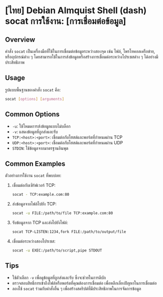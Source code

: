 # [ไทย] Debian Almquist Shell (dash) socat การใช้งาน: [การเชื่อมต่อข้อมูล]

## Overview
คำสั่ง `socat` เป็นเครื่องมือที่ใช้ในการเชื่อมต่อข้อมูลระหว่างสองจุด เช่น ไฟล์, โพรโทคอลเครือข่าย, หรืออุปกรณ์ต่าง ๆ โดยสามารถใช้ในการส่งข้อมูลหรือสร้างการเชื่อมต่อระหว่างโปรเซสต่าง ๆ ได้อย่างมีประสิทธิภาพ

## Usage
รูปแบบพื้นฐานของคำสั่ง `socat` คือ:

```bash
socat [options] [arguments]
```

## Common Options
- `-u`: ใช้โหมดการส่งข้อมูลแบบไม่บล็อก
- `-v`: แสดงข้อมูลที่ถูกส่งและรับ
- `TCP:<host>:<port>`: เชื่อมต่อกับโฮสต์และพอร์ตที่กำหนดผ่าน TCP
- `UDP:<host>:<port>`: เชื่อมต่อกับโฮสต์และพอร์ตที่กำหนดผ่าน UDP
- `STDIN`: ใช้ข้อมูลจากมาตรฐานอินพุต

## Common Examples
ตัวอย่างการใช้งาน `socat` ที่พบบ่อย:

1. เชื่อมต่อกับเซิร์ฟเวอร์ TCP:
   ```bash
   socat - TCP:example.com:80
   ```

2. ส่งข้อมูลจากไฟล์ไปยัง TCP:
   ```bash
   socat -u FILE:/path/to/file TCP:example.com:80
   ```

3. รับข้อมูลจาก TCP และส่งไปยังไฟล์:
   ```bash
   socat TCP-LISTEN:1234,fork FILE:/path/to/output/file
   ```

4. เชื่อมต่อระหว่างสองโปรเซส:
   ```bash
   socat -u EXEC:/path/to/script,pipe STDOUT
   ```

## Tips
- ใช้ตัวเลือก `-v` เพื่อดูข้อมูลที่ถูกส่งและรับ ซึ่งจะช่วยในการดีบัก
- ตรวจสอบสิทธิ์การเข้าถึงไฟล์หรือพอร์ตที่คุณต้องการเชื่อมต่อ เพื่อหลีกเลี่ยงปัญหาในการเชื่อมต่อ
- ลองใช้ `socat` ร่วมกับคำสั่งอื่น ๆ เพื่อสร้างสคริปต์ที่มีประสิทธิภาพในการจัดการข้อมูล